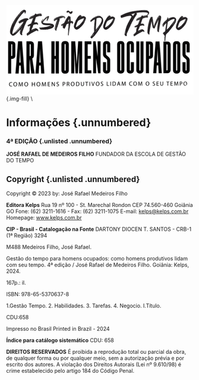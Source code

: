 
<div class="page-break"></div>

![GESTÃO DO TEMPO PARA HOMENS OCUPADOS: COMO HOMENS PRODUTIVOS LIDAM COM SEU TEMPO](img/logotipo.png){.img-fill} \

<div class="page-break"></div>

# Informações {.unnumbered}
### 4ª EDIÇÃO {.unlisted .unnumbered}

**JOSÉ RAFAEL DE MEDEIROS FILHO** FUNDADOR DA ESCOLA DE GESTÃO DO TEMPO


## Copyright {.unlisted .unnumbered}

Copyright © 2023 by: José Rafael Medeiros Filho

**Editora Kelps** Rua 19 nº 100 - St. Marechal Rondon CEP 74.560-460 Goiânia GO Fone: (62) 3211-1616 - Fax: (62) 3211-1075 E-mail: kelps@kelps.com.br Homepage: www.kelps.com.br

**CIP - Brasil - Catalogação na Fonte** DARTONY DIOCEN T. SANTOS - CRB-1 (1ª Região) 3294

M488 Medeiros Filho, José Rafael.

Gestão do tempo para homens ocupados: como homens produtivos lidam com seu tempo. 4ª edição / José Rafael de Medeiros Filho. Goiânia: Kelps, 2024.

167p.: il.

ISBN: 978-65-5370637-8

1.Gestão Tempo. 2. Habilidades. 3. Tarefas. 4. Negocio. I.Título.

CDU:658

Impresso no Brasil Printed in Brazil - 2024

**Índice para catálogo sistemático** CDU: 658

**DIREITOS RESERVADOS** É proibida a reprodução total ou parcial da obra, de qualquer forma ou por qualquer meio, sem a autorização prévia e por escrito dos autores. A violação dos Direitos Autorais (Lei nº 9.610/98) é crime estabelecido pelo artigo 184 do Código Penal.

<div class="page-break"></div>
